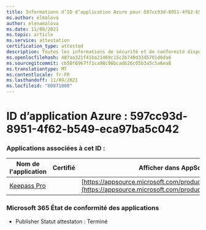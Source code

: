 ```yaml
---
title: Informations d’ID d’application Azure pour 597cc93d-8951-4f62-b549-eca97ba5c042
ms.author: elmalova
author: elenamalova
ms.date: 11/08/2021
ms.topic: article
ms.service: attestation
certification_type: attested
description: Toutes les informations de sécurité et de conformité disponibles pour 597cc93d-8951-4f62-b549-eca97ba5c042.
ms.openlocfilehash: 487aa321f41ba21469c15c2b740d3345701d6da6
ms.sourcegitcommit: cb50f8967ff1ca98c98bcadb26c05b3a5c5a6ea8
ms.translationtype: MT
ms.contentlocale: fr-FR
ms.lasthandoff: 11/09/2021
ms.locfileid: "60871000"
---
```

# <a name="azure-app-id-597cc93d-8951-4f62-b549-eca97ba5c042"></a>ID d’application Azure : 597cc93d-8951-4f62-b549-eca97ba5c042


### <a name="apps-associated-with-this-id"></a>Applications associées à cet ID :
| **Nom de l'application** | **Certifié** | **Afficher dans AppSource** |
|--------------|---------------|-----------------------|
| [Keepass Pro](https://docs.microsoft.com/microsoft-365-app-certification/forward/WA200003336) |  | [https://appsource.microsoft.com/product/office/WA200003336](https://appsource.microsoft.com/product/office/WA200003336) |

### <a name="microsoft-365-app-compliance-status"></a>Microsoft 365 État de conformité des applications
- Publisher Statut attestaton : Terminé
